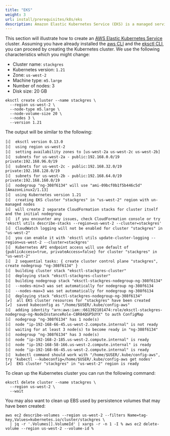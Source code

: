 ```yaml
---
title: "EKS"
weight: 3
url: install/prerequisites/k8s/eks
description: Amazon Elastic Kubernetes Service (EKS) is a managed service and certified Kubernetes conformant to run Kubernetes on AWS and on-premises.
---
```


This section will illustrate how to create an [AWS Elastic Kubernetes Service](https://aws.amazon.com/eks/) cluster.
Assuming you have already installed the [aws CLI](https://aws.amazon.com/cli/) and the [eksctl CLI](https://github.com/weaveworks/eksctl), you can proceed by creating the Kubernetes cluster.
We use the following characteristics which you might change:

* Cluster name: `stackgres`
* Kubernetes version: `1.21`
* Zone: `us-west-2`
* Machine type: `m5.large`
* Number of nodes: 3
* Disk size: 20 GB

```
eksctl create cluster --name stackgres \
  --region us-west-2 \
  --node-type m5.large \
  --node-volume-size 20 \
  --nodes 3 \
  --version 1.21
```

The output will be similar to the following:

```
[ℹ]  eksctl version 0.13.0
[ℹ]  using region us-west-2
[ℹ]  setting availability zones to [us-west-2a us-west-2c us-west-2b]
[ℹ]  subnets for us-west-2a - public:192.168.0.0/19 private:192.168.96.0/19
[ℹ]  subnets for us-west-2c - public:192.168.32.0/19 private:192.168.128.0/19
[ℹ]  subnets for us-west-2b - public:192.168.64.0/19 private:192.168.160.0/19
[ℹ]  nodegroup "ng-308f6134" will use "ami-09bcf0b1f5b446c5d" [AmazonLinux2/1.13]
[ℹ]  using Kubernetes version 1.21
[ℹ]  creating EKS cluster "stackgres" in "us-west-2" region with un-managed nodes
[ℹ]  will create 2 separate CloudFormation stacks for cluster itself and the initial nodegroup
[ℹ]  if you encounter any issues, check CloudFormation console or try 'eksctl utils describe-stacks --region=us-west-2 --cluster=stackgres'
[ℹ]  CloudWatch logging will not be enabled for cluster "stackgres" in "us-west-2"
[ℹ]  you can enable it with 'eksctl utils update-cluster-logging --region=us-west-2 --cluster=stackgres'
[ℹ]  Kubernetes API endpoint access will use default of {publicAccess=true, privateAccess=false} for cluster "stackgres" in "us-west-2"
[ℹ]  2 sequential tasks: { create cluster control plane "stackgres", create nodegroup "ng-308f6134" }
[ℹ]  building cluster stack "eksctl-stackgres-cluster"
[ℹ]  deploying stack "eksctl-stackgres-cluster"
[ℹ]  building nodegroup stack "eksctl-stackgres-nodegroup-ng-308f6134"
[ℹ]  --nodes-min=3 was set automatically for nodegroup ng-308f6134
[ℹ]  --nodes-max=3 was set automatically for nodegroup ng-308f6134
[ℹ]  deploying stack "eksctl-stackgres-nodegroup-ng-308f6134"
[✔]  all EKS cluster resources for "stackgres" have been created
[✔]  saved kubeconfig as "/home/$USER/.kube/config-aws"
[ℹ]  adding identity "arn:aws:iam::661392101474:role/eksctl-stackgres-nodegroup-ng-NodeInstanceRole-C8R84QGP5UYX" to auth ConfigMap
[ℹ]  nodegroup "ng-308f6134" has 1 node(s)
[ℹ]  node "ip-192-168-66-45.us-west-2.compute.internal" is not ready
[ℹ]  waiting for at least 3 node(s) to become ready in "ng-308f6134"
[ℹ]  nodegroup "ng-308f6134" has 3 node(s)
[ℹ]  node "ip-192-168-2-185.us-west-2.compute.internal" is ready
[ℹ]  node "ip-192-168-58-166.us-west-2.compute.internal" is ready
[ℹ]  node "ip-192-168-66-45.us-west-2.compute.internal" is ready
[ℹ]  kubectl command should work with "/home/$USER/.kube/config-aws", try 'kubectl --kubeconfig=/home/$USER/.kube/config-aws get nodes'
[✔]  EKS cluster "stackgres" in "us-west-2" region is ready
```

To clean up the Kubernetes cluster you can run the following command:

```
eksctl delete cluster --name stackgres \
  --region us-west-2 \
  --wait
```

You may also want to clean up EBS used by persistence volumes that may have been created:

```
aws ec2 describe-volumes --region us-west-2 --filters Name=tag-key,Values=kubernetes.io/cluster/stackgres \
  | jq -r '.Volumes[].VolumeId' | xargs -r -n 1 -I % aws ec2 delete-volume --region us-west-2 --volume-id %
```
